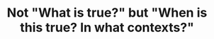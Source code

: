 ---
title: 'Not "What is true?" but "When is this true? In what contexts?"'
tags: TMWT truth context
---